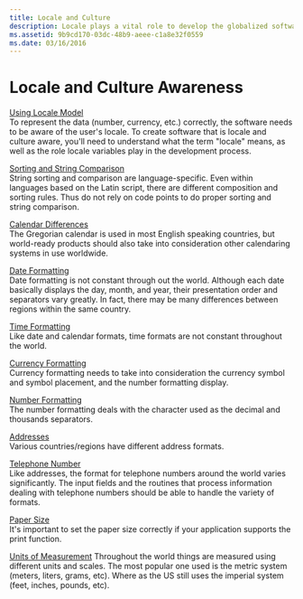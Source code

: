 ```yaml
---
title: Locale and Culture
description: Locale plays a vital role to develop the globalized software to be locale and culture aware.
ms.assetid: 9b9cd170-03dc-48b9-aeee-c1a8e32f0559
ms.date: 03/16/2016
---
```

# Locale and Culture Awareness

[Using Locale Model](https://msdn.microsoft.com/en-us/library/mt662310)  
To represent the data (number, currency, etc.) correctly, the software needs to be aware of the user's locale. To create software that is locale and culture aware, you'll need to understand what the term "locale" means, as well as the role locale variables play in the development process.

[Sorting and String Comparison](https://msdn.microsoft.com/en-us/library/mt662313)  
String sorting and comparison are language-specific. Even within languages based on the Latin script, there are different composition and sorting rules. Thus do not rely on code points to do proper sorting and string comparison.

[Calendar Differences](https://msdn.microsoft.com/en-us/library/mt662317)  
The Gregorian calendar is used in most English speaking countries, but world-ready products should also take into consideration other calendaring systems in use worldwide.

[Date Formatting](https://msdn.microsoft.com/en-us/library/mt662320)  
Date formatting is not constant through out the world. Although each date basically displays the day, month, and year, their presentation order and separators vary greatly. In fact, there may be many differences between regions within the same country.

[Time Formatting](https://msdn.microsoft.com/en-us/library/mt662321)  
Like date and calendar formats, time formats are not constant throughout the world.

[Currency Formatting](https://msdn.microsoft.com/en-us/library/mt662322)  
Currency formatting needs to take into consideration the currency symbol and symbol placement, and the number formatting display.

[Number Formatting](https://msdn.microsoft.com/en-us/library/mt662324)  
The number formatting deals with the character used as the decimal and thousands separators.

[Addresses](https://msdn.microsoft.com/en-us/library/mt662325)  
Various countries/regions have different address formats.

[Telephone Number](https://msdn.microsoft.com/en-us/library/mt662326)  
Like addresses, the format for telephone numbers around the world varies significantly. The input fields and the routines that process information dealing with telephone numbers should be able to handle the variety of formats.

[Paper Size](https://msdn.microsoft.com/en-us/library/mt662327)  
It's important to set the paper size correctly if your application supports the print function.

[Units of Measurement](https://msdn.microsoft.com/en-us/library/mt662328) 
Throughout the world things are measured using different units and scales. The most popular one used is the metric system (meters, liters, grams, etc). Where as the US still uses the imperial system (feet, inches, pounds, etc).


